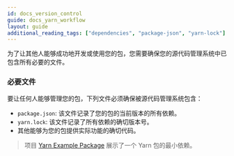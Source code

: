 ```yaml
---
id: docs_version_control
guide: docs_yarn_workflow
layout: guide
additional_reading_tags: ["dependencies", "package-json", "yarn-lock"]
---
```


为了让其他人能够成功地开发或使用您的包，您需要确保您的源代码管理系统中已包含所有必要的文件。

### 必要文件 <a class="toc" id="toc-required-files" href="#toc-required-files"></a>

要让任何人能够管理您的包，下列文件必须确保被源代码管理系统包含：

- `package.json`: 该文件记录了您的包的当前版本的所有依赖。
- `yarn.lock`: 该文件记录了所有依赖的确切版本号。
- 其他能够为您的包提供实际功能的确切代码。

> 项目 [Yarn Example Package](https://github.com/yarnpkg/example-yarn-package) 展示了一个 Yarn 包的最小依赖。
